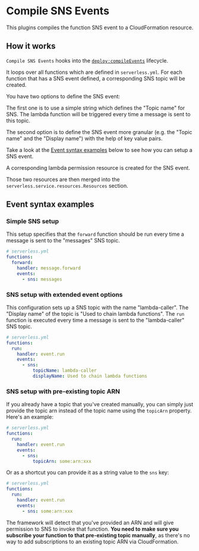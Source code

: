 # Compile SNS Events

This plugins compiles the function SNS event to a CloudFormation resource.

## How it works

`Compile SNS Events` hooks into the [`deploy:compileEvents`](/lib/plugins/deploy) lifecycle.

It loops over all functions which are defined in `serverless.yml`. For each function that has a SNS event defined,
a corresponding SNS topic will be created.

You have two options to define the SNS event:

The first one is to use a simple string which defines the "Topic name" for SNS. The lambda function will be triggered
every time a message is sent to this topic.

The second option is to define the SNS event more granular (e.g. the "Topic name" and the "Display name") with the help of
key value pairs.

Take a look at the [Event syntax examples](#event-syntax-examples) below to see how you can setup a SNS event.

A corresponding lambda permission resource is created for the SNS event.

Those two resources are then merged into the `serverless.service.resources.Resources` section.

## Event syntax examples

### Simple SNS setup

This setup specifies that the `forward` function should be run every time a message is sent to the "messages" SNS topic.

```yml
# serverless.yml
functions:
  forward:
    handler: message.forward
    events:
      - sns: messages
```

### SNS setup with extended event options

This configuration sets up a SNS topic with the name "lambda-caller". The "Display name" of the topic is "Used to chain
lambda functions".  The `run` function is executed every time a message is sent to the "lambda-caller" SNS topic.

```yml
# serverless.yml
functions:
  run:
    handler: event.run
    events:
      - sns:
          topicName: lambda-caller
          displayName: Used to chain lambda functions
```

### SNS setup with pre-existing topic ARN
If you already have a topic that you've created manually, you can simply just provide the topic arn instead of the topic name using the `topicArn` property. Here's an example:

```yml
# serverless.yml
functions:
  run:
    handler: event.run
    events:
      - sns:
          topicArn: some:arn:xxx
```

Or as a shortcut you can provide it as a string value to the `sns` key:

```yml
# serverless.yml
functions:
  run:
    handler: event.run
    events:
      - sns: some:arn:xxx
```

The framework will detect that you've provided an ARN and will give permission to SNS to invoke that function. **You need to make sure you subscribe your function to that pre-existing topic manually**, as there's no way to add subscriptions to an existing topic ARN via CloudFormation.
